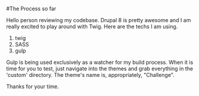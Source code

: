 #The Process so far

Hello person reviewing my codebase. Drupal 8 is pretty awesome and I am really excited to play around with Twig. Here are the techs I am using.


1. twig
2. SASS
3. gulp

Gulp is being used exclusively as a watcher for my build process.
When it is time for you to test, just navigate into the themes and grab everything in the 'custom' directory. The theme's name is, appropriately, "Challenge".

Thanks for your time. 
